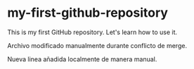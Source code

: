 # my-first-github-repository
This is my first GitHub repository. Let's learn how to use it.

Archivo modificado manualmente durante conflicto de merge.

Nueva linea añadida localmente de manera manual.